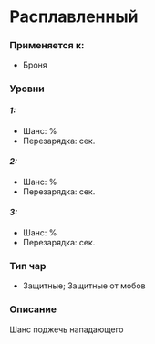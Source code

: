 # Расплавленный

### Применяется к:

* Броня

### Уровни&#x20;

#### _1:_&#x20;

* Шанс: %
* Перезарядка:  сек.

#### _2:_

* Шанс: %
* Перезарядка:  сек.&#x20;

#### _3:_&#x20;

* Шанс: %
* Перезарядка:  сек.

### Тип чар

* Защитные; Защитные от мобов

### Описание&#x20;

Шанс поджечь нападающего
